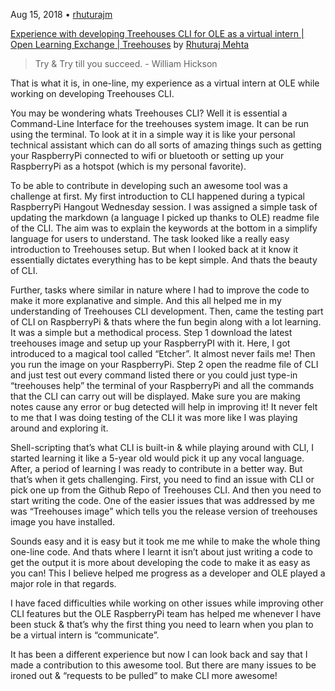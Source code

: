 Aug 15, 2018 • [rhuturajm](https://github.com/rhuturajm)

[Experience with developing Treehouses CLI for OLE as a virtual intern | Open Learning Exchange | Treehouses](https://github.com/treehouses/cli) by [Rhuturaj Mehta](https://www.buffalo.edu/~rhuturaj)

> Try & Try till you succeed. - William Hickson

That is what it is, in one-line, my experience as a virtual intern at OLE while working on developing Treehouses CLI. 

You may be wondering whats Treehouses CLI? Well it is essential a Command-Line Interface for the treehouses system image. It can be run using the terminal. To look at it in a simple way it is like your personal technical assistant which can do all sorts of amazing things such as getting your RaspberryPi connected to wifi or bluetooth or setting up your RaspberryPi as a hotspot (which is my personal favorite). 

To be able to contribute in developing such an awesome tool was a challenge at first. My first introduction to CLI happened during a typical RaspberryPi Hangout Wednesday session. I was assigned a simple task of updating the markdown (a language I picked up thanks to OLE) readme file of the CLI. The aim was to explain the keywords at the bottom in a simplify language for users to understand. The task looked like a really easy introduction to Treehouses setup. But when I looked back at it know it essentially dictates everything has to be kept simple. And thats the beauty of CLI.

Further, tasks where similar in nature where I had to improve the code to make it more explanative and simple. And this all helped me in my understanding of Treehouses CLI development. Then, came the testing part of CLI on RaspberryPi & thats where the fun begin along with a lot learning. It was a simple but a methodical process. Step 1 download the latest treehouses image and setup up your RaspberryPI with it. Here, I got introduced to a magical tool called “Etcher”. It almost never fails me! Then you run the image on your RaspberryPi. Step 2 open the readme file of CLI and just test out every command listed there or you could just type-in “treehouses help” the terminal of your RaspberryPi and all the commands that the CLI can carry out will be displayed. Make sure you are making notes cause any error or bug detected will help in improving it! It never felt to me that I was doing testing of the CLI it was more like I was playing around and exploring it.

Shell-scripting that’s what CLI is built-in & while playing around with CLI, I started learning it like a 5-year old would pick it up any vocal language. After, a period of learning I was ready to contribute in a better way. But that’s when it gets challenging. First, you need to find an issue with CLI or pick one up from the Github Repo of Treehouses CLI. And then you need to start writing the code. One of the easier issues that was addressed by me was “Treehouses image” which tells you the release version of treehouses image you have installed. 

Sounds easy and it is easy but it took me me while to make the whole thing one-line code. And thats where I learnt it isn’t about just writing a code to get the output it is more about developing the code to make it as easy as you can! This I believe helped me progress as a developer and OLE played a major role in that regards.

I have faced difficulties while working on other issues while improving other CLI features but the OLE RaspberryPi team has helped me whenever I have been stuck & that’s why the first thing you need to learn when you plan to be a virtual intern is “communicate”.

It has been a different experience but now I can look back and say that I made a contribution to this awesome tool. But there are many issues to be ironed out & “requests to be pulled” to make CLI more awesome!

